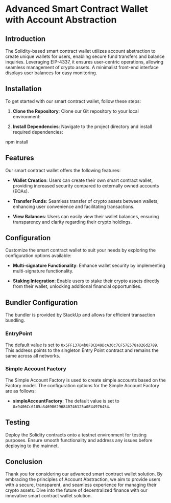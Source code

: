 # Advanced Smart Contract Wallet with Account Abstraction


## Introduction
The Solidity-based smart contract wallet utilizes account abstraction to create unique wallets for users, enabling secure fund transfers and balance inquiries. Leveraging EIP-4337, it ensures user-centric operations, allowing seamless management of crypto assets. A minimalist front-end interface displays user balances for easy monitoring.

## Installation

To get started with our smart contract wallet, follow these steps:

1. **Clone the Repository**: Clone our Git repository to your local environment:

2. **Install Dependencies**: Navigate to the project directory and install required dependencies:

npm install


## Features

Our smart contract wallet offers the following features:

- **Wallet Creation**: Users can create their own smart contract wallet, providing increased security compared to externally owned accounts (EOAs).

- **Transfer Funds**: Seamless transfer of crypto assets between wallets, enhancing user convenience and facilitating transactions.

- **View Balances**: Users can easily view their wallet balances, ensuring transparency and clarity regarding their crypto holdings.

## Configuration

Customize the smart contract wallet to suit your needs by exploring the configuration options available:

- **Multi-signature Functionality**: Enhance wallet security by implementing multi-signature functionality.

- **Staking Integration**: Enable users to stake their crypto assets directly from their wallet, unlocking additional financial opportunities.

## Bundler Configuration

The bundler is provided by StackUp and allows for efficient transaction bundling.

### EntryPoint

The default value is set to `0x5FF137D4b0FDCD49DcA30c7CF57E578a026d2789`. This address points to the singleton Entry Point contract and remains the same across all networks.

### Simple Account Factory

The Simple Account Factory is used to create simple accounts based on the Factory model. The configuration options for the Simple Account Factory are as follows:

- **simpleAccountFactory**: The default value is set to `0x9406Cc6185a346906296840746125a0E44976454`.

## Testing

Deploy the Solidity contracts onto a testnet environment for testing purposes. Ensure smooth functionality and address any issues before deploying to the mainnet.

## Conclusion

Thank you for considering our advanced smart contract wallet solution. By embracing the principles of Account Abstraction, we aim to provide users with a secure, transparent, and seamless experience for managing their crypto assets. Dive into the future of decentralized finance with our innovative smart contract wallet solution.
